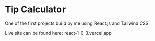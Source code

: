 # Tip Calculator

One of the first projects build by me using React.js and Tailwind CSS. 

Live site can be found here: react-1-0-3.vercel.app
